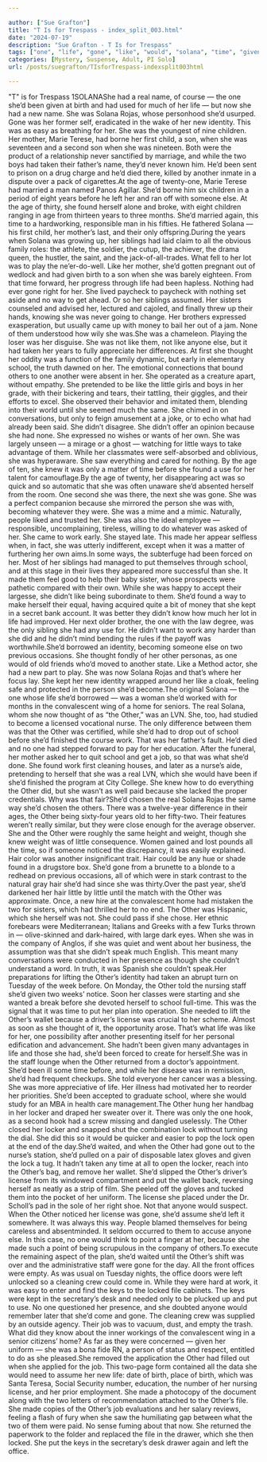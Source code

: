 ```yaml
---

author: ["Sue Grafton"]
title: "T Is for Trespass - index_split_003.html"
date: "2024-07-19"
description: "Sue Grafton - T Is for Trespass"
tags: ["one", "life", "gone", "like", "would", "solana", "time", "given", "new", "two", "age", "year", "way", "school", "child", "another", "found", "little", "work", "made", "put", "license", "real", "birth", "much"]
categories: [Mystery, Suspense, Adult, PI Solo]
url: /posts/suegrafton/TIsforTrespass-indexsplit003html

---
```



"T" is for Trespass
1SOLANAShe had a real name, of course — the one she’d been given at birth and had used for much of her life — but now she had a new name. She was Solana Rojas, whose personhood she’d usurped. Gone was her former self, eradicated in the wake of her new identity. This was as easy as breathing for her. She was the youngest of nine children. Her mother, Marie Terese, had borne her first child, a son, when she was seventeen and a second son when she was nineteen. Both were the product of a relationship never sanctified by marriage, and while the two boys had taken their father’s name, they’d never known him. He’d been sent to prison on a drug charge and he’d died there, killed by another inmate in a dispute over a pack of cigarettes.At the age of twenty-one, Marie Terese had married a man named Panos Agillar. She’d borne him six children in a period of eight years before he left her and ran off with someone else. At the age of thirty, she found herself alone and broke, with eight children ranging in age from thirteen years to three months. She’d married again, this time to a hardworking, responsible man in his fifties. He fathered Solana — his first child, her mother’s last, and their only offspring.During the years when Solana was growing up, her siblings had laid claim to all the obvious family roles: the athlete, the soldier, the cutup, the achiever, the drama queen, the hustler, the saint, and the jack-of-all-trades. What fell to her lot was to play the ne’er-do-well. Like her mother, she’d gotten pregnant out of wedlock and had given birth to a son when she was barely eighteen. From that time forward, her progress through life had been hapless. Nothing had ever gone right for her. She lived paycheck to paycheck with nothing set aside and no way to get ahead. Or so her siblings assumed. Her sisters counseled and advised her, lectured and cajoled, and finally threw up their hands, knowing she was never going to change. Her brothers expressed exasperation, but usually came up with money to bail her out of a jam. None of them understood how wily she was.She was a chameleon. Playing the loser was her disguise. She was not like them, not like anyone else, but it had taken her years to fully appreciate her differences. At first she thought her oddity was a function of the family dynamic, but early in elementary school, the truth dawned on her. The emotional connections that bound others to one another were absent in her. She operated as a creature apart, without empathy. She pretended to be like the little girls and boys in her grade, with their bickering and tears, their tattling, their giggles, and their efforts to excel. She observed their behavior and imitated them, blending into their world until she seemed much the same. She chimed in on conversations, but only to feign amusement at a joke, or to echo what had already been said. She didn’t disagree. She didn’t offer an opinion because she had none. She expressed no wishes or wants of her own. She was largely unseen — a mirage or a ghost — watching for little ways to take advantage of them. While her classmates were self-absorbed and oblivious, she was hyperaware. She saw everything and cared for nothing. By the age of ten, she knew it was only a matter of time before she found a use for her talent for camouflage.By the age of twenty, her disappearing act was so quick and so automatic that she was often unaware she’d absented herself from the room. One second she was there, the next she was gone. She was a perfect companion because she mirrored the person she was with, becoming whatever they were. She was a mime and a mimic. Naturally, people liked and trusted her. She was also the ideal employee — responsible, uncomplaining, tireless, willing to do whatever was asked of her. She came to work early. She stayed late. This made her appear selfless when, in fact, she was utterly indifferent, except when it was a matter of furthering her own aims.In some ways, the subterfuge had been forced on her. Most of her siblings had managed to put themselves through school, and at this stage in their lives they appeared more successful than she. It made them feel good to help their baby sister, whose prospects were pathetic compared with their own. While she was happy to accept their largesse, she didn’t like being subordinate to them. She’d found a way to make herself their equal, having acquired quite a bit of money that she kept in a secret bank account. It was better they didn’t know how much her lot in life had improved. Her next older brother, the one with the law degree, was the only sibling she had any use for. He didn’t want to work any harder than she did and he didn’t mind bending the rules if the payoff was worthwhile.She’d borrowed an identity, becoming someone else on two previous occasions. She thought fondly of her other personas, as one would of old friends who’d moved to another state. Like a Method actor, she had a new part to play. She was now Solana Rojas and that’s where her focus lay. She kept her new identity wrapped around her like a cloak, feeling safe and protected in the person she’d become.The original Solana — the one whose life she’d borrowed — was a woman she’d worked with for months in the convalescent wing of a home for seniors. The real Solana, whom she now thought of as “the Other,” was an LVN. She, too, had studied to become a licensed vocational nurse. The only difference between them was that the Other was certified, while she’d had to drop out of school before she’d finished the course work. That was her father’s fault. He’d died and no one had stepped forward to pay for her education. After the funeral, her mother asked her to quit school and get a job, so that was what she’d done. She found work first cleaning houses, and later as a nurse’s aide, pretending to herself that she was a real LVN, which she would have been if she’d finished the program at City College. She knew how to do everything the Other did, but she wasn’t as well paid because she lacked the proper credentials. Why was that fair?She’d chosen the real Solana Rojas the same way she’d chosen the others. There was a twelve-year difference in their ages, the Other being sixty-four years old to her fifty-two. Their features weren’t really similar, but they were close enough for the average observer. She and the Other were roughly the same height and weight, though she knew weight was of little consequence. Women gained and lost pounds all the time, so if someone noticed the discrepancy, it was easily explained. Hair color was another insignificant trait. Hair could be any hue or shade found in a drugstore box. She’d gone from a brunette to a blonde to a redhead on previous occasions, all of which were in stark contrast to the natural gray hair she’d had since she was thirty.Over the past year, she’d darkened her hair little by little until the match with the Other was approximate. Once, a new hire at the convalescent home had mistaken the two for sisters, which had thrilled her to no end. The Other was Hispanic, which she herself was not. She could pass if she chose. Her ethnic forebears were Mediterranean; Italians and Greeks with a few Turks thrown in — olive-skinned and dark-haired, with large dark eyes. When she was in the company of Anglos, if she was quiet and went about her business, the assumption was that she didn’t speak much English. This meant many conversations were conducted in her presence as though she couldn’t understand a word. In truth, it was Spanish she couldn’t speak.Her preparations for lifting the Other’s identity had taken an abrupt turn on Tuesday of the week before. On Monday, the Other told the nursing staff she’d given two weeks’ notice. Soon her classes were starting and she wanted a break before she devoted herself to school full-time. This was the signal that it was time to put her plan into operation. She needed to lift the Other’s wallet because a driver’s license was crucial to her scheme. Almost as soon as she thought of it, the opportunity arose. That’s what life was like for her, one possibility after another presenting itself for her personal edification and advancement. She hadn’t been given many advantages in life and those she had, she’d been forced to create for herself.She was in the staff lounge when the Other returned from a doctor’s appointment. She’d been ill some time before, and while her disease was in remission, she’d had frequent checkups. She told everyone her cancer was a blessing. She was more appreciative of life. Her illness had motivated her to reorder her priorities. She’d been accepted to graduate school, where she would study for an MBA in health care management.The Other hung her handbag in her locker and draped her sweater over it. There was only the one hook, as a second hook had a screw missing and dangled uselessly. The Other closed her locker and snapped shut the combination lock without turning the dial. She did this so it would be quicker and easier to pop the lock open at the end of the day.She’d waited, and when the Other had gone out to the nurse’s station, she’d pulled on a pair of disposable latex gloves and given the lock a tug. It hadn’t taken any time at all to open the locker, reach into the Other’s bag, and remove her wallet. She’d slipped the Other’s driver’s license from its windowed compartment and put the wallet back, reversing herself as neatly as a strip of film. She peeled off the gloves and tucked them into the pocket of her uniform. The license she placed under the Dr. Scholl’s pad in the sole of her right shoe. Not that anyone would suspect. When the Other noticed her license was gone, she’d assume she’d left it somewhere. It was always this way. People blamed themselves for being careless and absentminded. It seldom occurred to them to accuse anyone else. In this case, no one would think to point a finger at her, because she made such a point of being scrupulous in the company of others.To execute the remaining aspect of the plan, she’d waited until the Other’s shift was over and the administrative staff were gone for the day. All the front offices were empty. As was usual on Tuesday nights, the office doors were left unlocked so a cleaning crew could come in. While they were hard at work, it was easy to enter and find the keys to the locked file cabinets. The keys were kept in the secretary’s desk and needed only to be plucked up and put to use. No one questioned her presence, and she doubted anyone would remember later that she’d come and gone. The cleaning crew was supplied by an outside agency. Their job was to vacuum, dust, and empty the trash. What did they know about the inner workings of the convalescent wing in a senior citizens’ home? As far as they were concerned — given her uniform — she was a bona fide RN, a person of status and respect, entitled to do as she pleased.She removed the application the Other had filled out when she applied for the job. This two-page form contained all the data she would need to assume her new life: date of birth, place of birth, which was Santa Teresa, Social Security number, education, the number of her nursing license, and her prior employment. She made a photocopy of the document along with the two letters of recommendation attached to the Other’s file. She made copies of the Other’s job evaluations and her salary reviews, feeling a flash of fury when she saw the humiliating gap between what the two of them were paid. No sense fuming about that now. She returned the paperwork to the folder and replaced the file in the drawer, which she then locked. She put the keys in the secretary’s desk drawer again and left the office.
